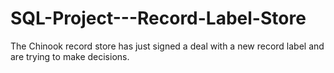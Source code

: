 # SQL-Project---Record-Label-Store
The Chinook record store has just signed a deal with a new record label and are trying to make decisions.
